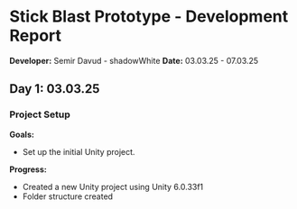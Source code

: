 ﻿# Stick Blast Prototype - Development Report

**Developer:** Semir Davud - shadowWhite
**Date:** 03.03.25 - 07.03.25

## Day 1: 03.03.25

### Project Setup

**Goals:**

* Set up the initial Unity project.

**Progress:**

* Created a new Unity project using Unity 6.0.33f1
* Folder structure created
